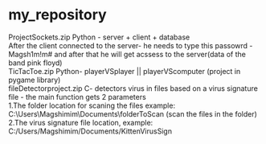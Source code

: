 # my_repository
ProjectSockets.zip Python - server + client + database                       
After the client connected to the server- he needs to type this passowrd - Magsh1m!m# and after that he will get acssess to the server(data of the band pink floyd)           
TicTacToe.zip Python- playerVSplayer || playerVScomputer (project in pygame library)                
fileDetectorproject.zip C- detectors virus in files based on a virus signature file - the main function gets 2 parameters                 
1.The folder location for scaning the files example: C:\\Users\\Magshimim\\Documents\\folderToScan (scan the files in the folder)                       
2.The virus signature file location, example: C:/Users/Magshimim/Documents/KittenVirusSign

